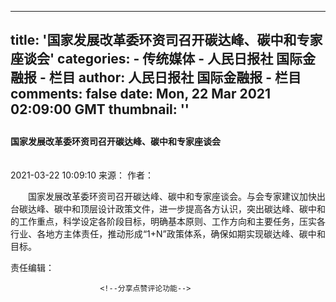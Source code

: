 
---
title: '国家发展改革委环资司召开碳达峰、碳中和专家座谈会'
categories: 
    - 传统媒体
    - 人民日报社 国际金融报 - 栏目
author: 人民日报社 国际金融报 - 栏目
comments: false
date: Mon, 22 Mar 2021 02:09:00 GMT
thumbnail: ''
---

<div>   
<el-row>
                            <h5 style="font-size: 20px;line-height: 40px;font-weight: bold;color: #404040;margin-bottom: 15px">
                                </h5>
                            <h4 class="title">国家发展改革委环资司召开碳达峰、碳中和专家座谈会</h4>
                            <h5 style="font-size: 20px;line-height: 40px;font-weight: bold;color: #404040;margin-top: 15px">
                                </h5>
                            <p class="source" style="margin-top: 23px">
                                <span v-if="content.publishTime">2021-03-22 10:09:10</span>
                                <span v-if="content.source">来源：</span>
                                <span v-if="content.author">作者：</span>
                            </p>
                            <div class="abstract" v-if="content.abstract">
                                <div>
                                    <p></p>
                                </div>
                            </div>
                        </el-row>
                        <p style="text-indent: 2em; text-align: justify;">国家发展改革委环资司召开碳达峰、碳中和专家座谈会。与会专家建议加快出台碳达峰、碳中和顶层设计政策文件，进一步提高各方认识，突出碳达峰、碳中和的工作重点，科学设定各阶段目标，明确基本原则、工作方向和主要任务，压实各行业、各地方主体责任，推动形成“1+N”政策体系，确保如期实现碳达峰、碳中和目标。</p>
                        <!--<div v-if="content.att && content.att.length > 0">-->
                        <!--<p style="color:#666666;margin:0 0 10px 0;font-size:18px; font-weight:600;">附件</p>-->
                        <!--<p style="margin:10px 0; font-size:18px;" v-for="item in content.att">-->
                        <!--<span @click="downLoadAtt(item.url, item.title)" style="color: #409eff;cursor:pointer;">&#123;&#123;item.title&#125;&#125;</span>-->
                        <!--</p>-->
                        <!--</div>-->
                        <!--责任编辑-->
                        <div class="textBottom">
                            <span v-if="content.editor && content.editor.length > 1">责任编辑：</span>
                        </div>

                        <!--分享点赞评论功能-->
                        
                        
                      
</div>
            